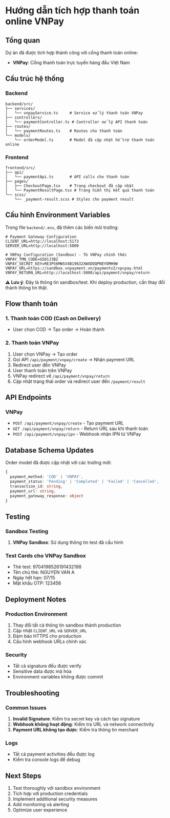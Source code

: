 # Hướng dẫn tích hợp thanh toán online VNPay

## Tổng quan

Dự án đã được tích hợp thành công với cổng thanh toán online:
- **VNPay**: Cổng thanh toán trực tuyến hàng đầu Việt Nam

## Cấu trúc hệ thống

### Backend
```
backend/src/
├── services/
│   └── vnpayService.ts     # Service xử lý thanh toán VNPay
├── controllers/
│   └── paymentController.ts # Controller xử lý API thanh toán
├── routes/
│   └── paymentRoutes.ts    # Routes cho thanh toán
└── models/
    └── orderModel.ts       # Model đã cập nhật hỗ trợ thanh toán online
```

### Frontend
```
frontend/src/
├── api/
│   └── paymentApi.ts       # API calls cho thanh toán
├── pages/
│   ├── CheckoutPage.tsx    # Trang checkout đã cập nhật
│   └── PaymentResultPage.tsx # Trang hiển thị kết quả thanh toán
└── scss/
    └── _payment-result.scss # Styles cho payment result
```

## Cấu hình Environment Variables

Trong file `backend/.env`, đã thêm các biến môi trường:

```env
# Payment Gateway Configuration
CLIENT_URL=http://localhost:5173
SERVER_URL=http://localhost:5000

# VNPay Configuration (Sandbox) - Từ VNPay chính thức
VNPAY_TMN_CODE=GSD1J3BZ
VNPAY_SECRET_KEY=RE3P56MWSV4B19632XWXDOQPNEYOMH9W
VNPAY_URL=https://sandbox.vnpayment.vn/paymentv2/vpcpay.html
VNPAY_RETURN_URL=http://localhost:5000/api/payment/vnpay/return
```

**⚠️ Lưu ý**: Đây là thông tin sandbox/test. Khi deploy production, cần thay đổi thành thông tin thật.

## Flow thanh toán

### 1. Thanh toán COD (Cash on Delivery)
- User chọn COD → Tạo order → Hoàn thành

### 2. Thanh toán VNPay
1. User chọn VNPay → Tạo order
2. Gọi API `/api/payment/vnpay/create` → Nhận payment URL
3. Redirect user đến VNPay
4. User thanh toán trên VNPay
5. VNPay redirect về `/api/payment/vnpay/return`
6. Cập nhật trạng thái order và redirect user đến `/payment/result`

## API Endpoints

### VNPay
- `POST /api/payment/vnpay/create` - Tạo payment URL
- `GET /api/payment/vnpay/return` - Return URL sau khi thanh toán
- `POST /api/payment/vnpay/ipn` - Webhook nhận IPN từ VNPay

## Database Schema Updates

Order model đã được cập nhật với các trường mới:
```typescript
{
  payment_method: 'COD' | 'VNPAY',
  payment_status: 'Pending' | 'Completed' | 'Failed' | 'Cancelled',
  transaction_id: string,
  payment_url: string,
  payment_gateway_response: object
}
```

## Testing

### Sandbox Testing
1. **VNPay Sandbox**: Sử dụng thông tin test đã cấu hình

### Test Cards cho VNPay Sandbox
- Thẻ test: 9704198526191432198
- Tên chủ thẻ: NGUYEN VAN A
- Ngày hết hạn: 07/15
- Mật khẩu OTP: 123456

## Deployment Notes

### Production Environment
1. Thay đổi tất cả thông tin sandbox thành production
2. Cập nhật `CLIENT_URL` và `SERVER_URL`
3. Đảm bảo HTTPS cho production
4. Cấu hình webhook URLs chính xác

### Security
- Tất cả signature đều được verify
- Sensitive data được mã hóa
- Environment variables không được commit

## Troubleshooting

### Common Issues
1. **Invalid Signature**: Kiểm tra secret key và cách tạo signature
2. **Webhook không hoạt động**: Kiểm tra URL và network connectivity
3. **Payment URL không tạo được**: Kiểm tra thông tin merchant

### Logs
- Tất cả payment activities đều được log
- Kiểm tra console logs để debug

## Next Steps

1. Test thoroughly với sandbox environment
2. Tích hợp với production credentials
3. Implement additional security measures
4. Add monitoring và alerting
5. Optimize user experience

